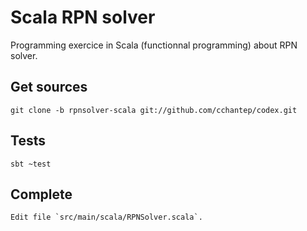 # Scala RPN solver

Programming exercice in Scala (functionnal programming) about RPN solver.

## Get sources

    git clone -b rpnsolver-scala git://github.com/cchantep/codex.git

## Tests

    sbt ~test

## Complete

    Edit file `src/main/scala/RPNSolver.scala`.
